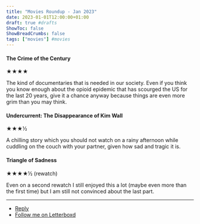 ```yaml
---
title: "Movies Roundup - Jan 2023"
date: 2023-01-01T12:00:00+01:00
draft: true #drafts
ShowToc: false
ShowBreadCrumbs: false
tags: ["movies"] #movies
---
```


#### The Crime of the Century
★★★★

The kind of documentaries that is needed in our society. Even if you think you know enough about the opioid epidemic that has scourged the US for the last 20 years, give it a chance anyway because things are even more grim than you may think.

#### Undercurrent: The Disappearance of Kim Wall
★★★½

A chilling story which you should not watch on a rainy afternoon while cuddling on the couch with your partner, given how sad and tragic it is.

#### Triangle of Sadness
★★★★½ (rewatch)

Even on a second rewatch I still enjoyed this a lot (maybe even more than the first time) but I am still not convinced about the last part.

---
- [Reply](mailto:francescopuppo@me.com)
- [Follow me on Letterboxd](https://letterboxd.com/Raxerox/)
